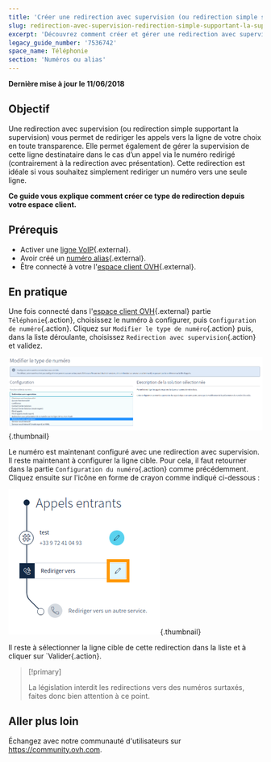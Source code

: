 ```yaml
---
title: 'Créer une redirection avec supervision (ou redirection simple supportant la supervision)'
slug: redirection-avec-supervision-redirection-simple-supportant-la-supervision
excerpt: 'Découvrez comment créer et gérer une redirection avec supervision'
legacy_guide_number: '7536742'
space_name: Téléphonie
section: 'Numéros ou alias'
---
```


**Dernière mise à jour le 11/06/2018**


## Objectif

Une redirection avec supervision (ou redirection simple supportant la supervision) vous permet de rediriger les appels vers la ligne de votre choix en toute transparence. Elle permet également de gérer la supervision de cette ligne destinataire dans le cas d’un appel via le numéro redirigé (contrairement à la redirection avec présentation). Cette redirection est idéale si vous souhaitez simplement rediriger un numéro vers une seule ligne.

**Ce guide vous explique comment créer ce type de redirection depuis votre espace client.**


## Prérequis

- Activer une [ligne VoIP](https://www.ovhtelecom.fr/telephonie/voip/){.external}.
- Avoir créé un [numéro alias](https://www.ovhtelecom.fr/telephonie/numeros/){.external}.
- Être connecté à votre l'[espace client OVH](https://www.ovhtelecom.fr/manager/#/){.external}.


## En pratique

Une fois connecté dans l'[espace client OVH](https://www.ovhtelecom.fr/manager/#/){.external} partie `Téléphonie`{.action}, choisissez le numéro à configurer, puis `Configuration de numéro`{.action}. Cliquez sur `Modifier le type de numéro`{.action} puis, dans la liste déroulante, choisissez `Redirection avec supervision`{.action} et validez.

![Paramétrage de la redirection avec supervision](images/redirection_supervision_menu.png){.thumbnail}


Le numéro est maintenant configuré avec une redirection avec supervision. Il reste maintenant à configurer la ligne cible. Pour cela, il faut retourner dans la partie `Configuration du numéro`{.action} comme précédemment. Cliquez ensuite sur l'icône en forme de crayon comme indiqué ci-dessous :

![Paramétrage de la redirection avec supervision](images/ligne_cible.png){.thumbnail}

Il reste à sélectionner la ligne cible de cette redirection dans la liste et à cliquer sur `Valider{.action}.

> [!primary]
>
> La législation interdit les redirections vers des numéros surtaxés, faites donc bien attention à ce point.
>



## Aller plus loin

Échangez avec notre communauté d'utilisateurs sur <https://community.ovh.com>.
